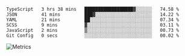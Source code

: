 <!--START_SECTION:waka-->

```text
TypeScript   3 hrs 38 mins   ██████████████████▓░░░░░░   74.58 %
JSON         41 mins         ███▓░░░░░░░░░░░░░░░░░░░░░   14.22 %
YAML         21 mins         ██░░░░░░░░░░░░░░░░░░░░░░░   07.34 %
SCSS         9 mins          ▓░░░░░░░░░░░░░░░░░░░░░░░░   03.11 %
JavaScript   2 mins          ▒░░░░░░░░░░░░░░░░░░░░░░░░   00.73 %
Git Config   0 secs          ░░░░░░░░░░░░░░░░░░░░░░░░░   00.02 %
```

<!--END_SECTION:waka-->

![Metrics](https://metrics.lecoq.io/TachibanaKimika?template=classic&base.activity=0&base.community=0&base.repositories=0&languages=1&isocalendar=1&isocalendar.duration=half-year&languages.limit=8&languages.sections=most-used&languages.colors=github&languages.threshold=0%25&languages.indepth=false&languages.recent.load=300&languages.recent.days=14&config.timezone=Asia%2FShanghai)
